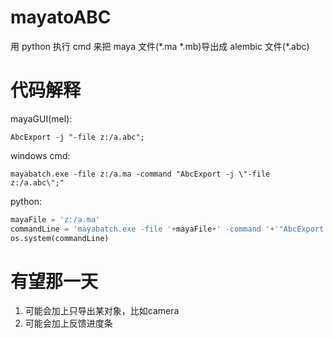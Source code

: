 # mayatoABC
用 python 执行 cmd 来把 maya 文件(\*.ma \*.mb)导出成 alembic 文件(\*.abc)


# 代码解释
mayaGUI(mel):

`AbcExport -j "-file z:/a.abc";`

windows cmd:

`mayabatch.exe -file z:/a.ma -command "AbcExport -j \"-file z:/a.abc\";" `

python:

```python
mayaFile = 'z:/a.ma'
commandLine = 'mayabatch.exe -file '+mayaFile+' -command '+'"AbcExport -j \\"-file z:/a.abc\\";"'
os.system(commandLine)
```

# 有望那一天
1. 可能会加上只导出某对象，比如camera
2. 可能会加上反馈进度条

